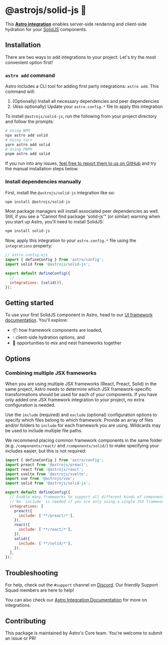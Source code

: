 # @astrojs/solid-js 💙

This **[Astro integration][astro-integration]** enables server-side rendering and client-side hydration for your [SolidJS](https://www.solidjs.com/) components.

## Installation

There are two ways to add integrations to your project. Let's try the most convenient option first!

### `astro add` command

Astro includes a CLI tool for adding first party integrations: `astro add`. This command will:

1. (Optionally) Install all necessary dependencies and peer dependencies
2. (Also optionally) Update your `astro.config.*` file to apply this integration

To install `@astrojs/solid-js`, run the following from your project directory and follow the prompts:

```sh
# Using NPM
npx astro add solid
# Using Yarn
yarn astro add solid
# Using PNPM
pnpm astro add solid
```

If you run into any issues, [feel free to report them to us on GitHub](https://github.com/withastro/astro/issues) and try the manual installation steps below.

### Install dependencies manually

First, install the `@astrojs/solid-js` integration like so:

```sh
npm install @astrojs/solid-js
```

Most package managers will install associated peer dependencies as well. Still, if you see a "Cannot find package 'solid-js'" (or similar) warning when you start up Astro, you'll need to install SolidJS:

```sh
npm install solid-js
```

Now, apply this integration to your `astro.config.*` file using the `integrations` property:

```js ins={3} "solid()"
// astro.config.mjs
import { defineConfig } from 'astro/config';
import solid from '@astrojs/solid-js';

export default defineConfig({
  // ...
  integrations: [solid()],
});
```

## Getting started

To use your first SolidJS component in Astro, head to our [UI framework documentation][astro-ui-frameworks]. You'll explore:

- 📦 how framework components are loaded,
- 💧 client-side hydration options, and
- 🤝 opportunities to mix and nest frameworks together

## Options

### Combining multiple JSX frameworks

When you are using multiple JSX frameworks (React, Preact, Solid) in the same project, Astro needs to determine which JSX framework-specific transformations should be used for each of your components. If you have only added one JSX framework integration to your project, no extra configuration is needed.

Use the `include` (required) and `exclude` (optional) configuration options to specify which files belong to which framework. Provide an array of files and/or folders to `include` for each framework you are using. Wildcards may be used to include multiple file paths.

We recommend placing common framework components in the same folder (e.g. `/components/react/` and `/components/solid/`) to make specifying your includes easier, but this is not required:

```js
import { defineConfig } from 'astro/config';
import preact from '@astrojs/preact';
import react from '@astrojs/react';
import svelte from '@astrojs/svelte';
import vue from '@astrojs/vue';
import solid from '@astrojs/solid-js';

export default defineConfig({
  // Enable many frameworks to support all different kinds of components.
  // No `include` is needed if you are only using a single JSX framework!
  integrations: [
    preact({
      include: ['**/preact/*'],
    }),
    react({
      include: ['**/react/*'],
    }),
    solid({
      include: ['**/solid/*'],
    }),
  ],
});
```

## Troubleshooting

For help, check out the `#support` channel on [Discord](https://astro.build/chat). Our friendly Support Squad members are here to help!

You can also check our [Astro Integration Documentation][astro-integration] for more on integrations.

## Contributing

This package is maintained by Astro's Core team. You're welcome to submit an issue or PR!

[astro-integration]: https://docs.astro.build/en/guides/integrations-guide/
[astro-ui-frameworks]: https://docs.astro.build/en/core-concepts/framework-components/#using-framework-components
